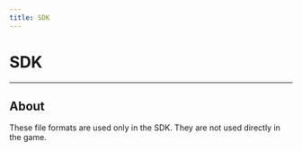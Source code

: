 ```yaml
---
title: SDK
---
```


# SDK

___

## About

These file formats are used only in the SDK. They are not used directly in the game.
